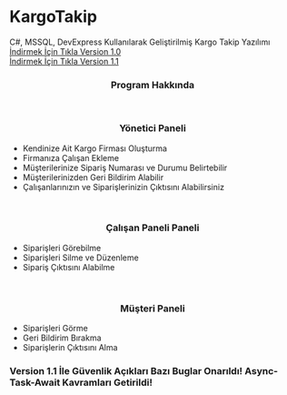 # KargoTakip
C#, MSSQL, DevExpress Kullanılarak Geliştirilmiş Kargo Takip Yazılımı</br>
<a href="https://mega.nz/#!BQ0EgLSD!bDqlnrYhASfGz6I2PizxLx1laIXtv4-465Fq9WIfp68">İndirmek İçin Tıkla Version 1.0</a>
<a href="https://mega.nz/#!RJNTEaZL!JXVS6w2BxBigCR-h-Ru8mUyDOjZTktjXm7OVkKf2UBA"></br>İndirmek İçin Tıkla Version 1.1</a>
<h3><center>Program Hakkında</center></h3></br>
<h3><center>Yönetici Paneli</center></h3>
<ul>
  <li>Kendinize Ait Kargo Firması Oluşturma</li>
  <li>Firmanıza Çalışan Ekleme</li>
  <li>Müşterilerinize Sipariş Numarası ve Durumu Belirtebilir</li>
  <li>Müşterilerinizden Geri Bildirim Alabilir</li>
  <li>Çalışanlarınızın ve Siparişlerinizin Çıktısını Alabilirsiniz</li>
  </ul>
  </br>
  <h3><center>Çalışan Paneli Paneli</center></h3>
<ul>
  <li>Siparişleri Görebilme</li>
  <li>Siparişleri Silme ve Düzenleme</li>
  <li>Sipariş Çıktısını Alabilme</li>
  </ul>
  </br>
  <h3><center>Müşteri Paneli</center></h3>
  <ul>
  <li>Siparişleri Görme</li>
  <li>Geri Bildirim Bırakma</li>
  <li>Siparişlerin Çıktısını Alma</li>
  </ul>
  
  <h3>Version 1.1 İle Güvenlik Açıkları Bazı Buglar Onarıldı! Async-Task-Await Kavramları Getirildi!</h3>
